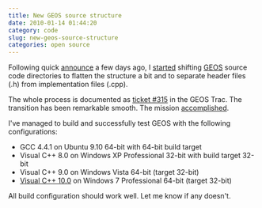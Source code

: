 ```yaml
---
title: New GEOS source structure
date: 2010-01-14 01:44:20
category: code
slug: new-geos-source-structure
categories: open source
---
```


Following quick [announce](http://lists.osgeo.org/pipermail/geos-devel/2010-January/004544.html) a few days ago, I [started](http://lists.osgeo.org/pipermail/geos-devel/2010-January/004552.html) shifting [GEOS](http://trac.osgeo.org/geos/) source code directories to flatten the structure a bit and to separate header files (.h) from implementation files (.cpp).


The whole process is documented as [ticket #315](http://trac.osgeo.org/geos/ticket/315) in the GEOS Trac. The transition has been remarkable smooth. The mission [accomplished](http://lists.osgeo.org/pipermail/geos-devel/2010-January/004556.html).


I've managed to build and successfully test GEOS with the following configurations:

* GCC 4.4.1 on Ubuntu 9.10 64-bit with 64-bit build target
* Visual C++ 8.0 on Windows XP Professional 32-bit with build target 32-bit
* Visual C++ 9.0 on Windows Vista 64-bit (target 32-bit)
* [Visual C++ 10.0](http://www.microsoft.com/visualstudio/en-us/products/2010/default.mspx) on Windows 7 Professional 64-bit (target 32-bit) 


All build configuration should work well. Let me know if any doesn't.
